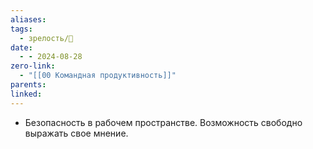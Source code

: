 ```yaml
---
aliases: 
tags:
  - зрелость/🌱
date:
  - - 2024-08-28
zero-link:
  - "[[00 Командная продуктивность]]"
parents: 
linked:
---
```

- Безопасность в рабочем пространстве. Возможность свободно выражать свое мнение.